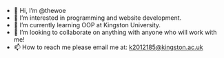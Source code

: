 - 👋 Hi, I’m @thewoe
- 👀 I’m interested in programming and website development.
- 🌱 I’m currently learning OOP at Kingston University.
- 💞️ I’m looking to collaborate on anything with anyone who will work with me!
- 📫 How to reach me please email me at: k2012185@kingston.ac.uk

<!---
thewoe/thewoe is a ✨ special ✨ repository because its `README.md` (this file) appears on your GitHub profile.
You can click the Preview link to take a look at your changes.
--->
